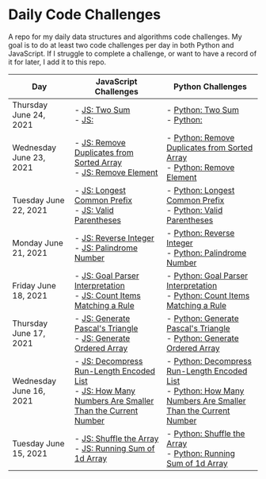 # Daily Code Challenges
A repo for my daily data structures and algorithms code challenges. My goal is to do at least two code challenges per day in both Python and JavaScript. If I struggle to complete a challenge, or want to have a record of it for later, I add it to this repo.


| Day      | JavaScript Challenges |Python Challenges      | 
| ----------- | ----------- |----------- |
| Thursday June 24, 2021    | - [JS: Two Sum](./javascript/arrays/twoSum/README.md)<br/>- [JS: ](./javascript/arrays/removeElement/README.md)        |- [Python: Two Sum](./python/code_challenges/arrays/two_sum/README.md)<br/>- [Python:](./python/code_challenges/arrays/remove_element/README.md)        |
| Wednesday June 23, 2021    | - [JS: Remove Duplicates from Sorted Array](./javascript/arrays/removeDuplicates/README.md)<br/>- [JS: Remove Element](./javascript/arrays/removeElement/README.md)        |- [Python: Remove Duplicates from Sorted Array](./python/code_challenges/arrays/remove_duplicates/README.md)<br/>- [Python: Remove Element](./python/code_challenges/arrays/remove_element/README.md)        |
| Tuesday June 22, 2021    | - [JS: Longest Common Prefix](./javascript/strings/longestCommonPrefix/README.md)<br/>- [JS: Valid Parentheses](./javascript/strings/validParentheses/README.md)        |- [Python: Longest Common Prefix](./python/code_challenges/strings/longest_common_prefix/README.md)<br/>- [Python: Valid Parentheses](./python/code_challenges/strings/valid_parentheses/README.md)        |
| Monday June 21, 2021    | - [JS: Reverse Integer](./javascript/numbers&math/reverseInteger/README.md)<br/>- [JS: Palindrome Number](./javascript/numbers&math/palindromeNumber/README.md)        |- [Python: Reverse Integer](./python/code_challenges/misc/reverse_integer/README.md)<br/>- [Python: Palindrome Number](./python/code_challenges/numbers/palindrome_number/README.md)        |
| Friday June 18, 2021    | - [JS: Goal Parser Interpretation](./javascript/arrays/decompressArray/README.md)<br/>- [JS: Count Items Matching a Rule](./javascript/arrays/ruleCounter/README.md)        |- [Python: Goal Parser Interpretation](./python/code_challenges/strings/goal_parser/README.md)<br/>- [Python: Count Items Matching a Rule](./python/code_challenges/arrays/rule_counter/README.md)        |
| Thursday June 17, 2021    | - [JS: Generate Pascal's Triangle](./javascript/arrays/decompressArray/README.md)<br/>- [JS: Generate Ordered Array](./javascript/arrays/orderedArray/README.md)        |- [Python: Generate Pascal's Triangle](./python/code_challenges/misc/pascals_triangle/README.md)<br/>- [Python: Generate Ordered Array](./python/code_challenges/arrays/ordered_array/README.md)        |
| Wednesday June 16, 2021    | - [JS: Decompress Run-Length Encoded List](./javascript/arrays/decompressArray/README.md)<br/>- [JS: How Many Numbers Are Smaller Than the Current Number](./javascript/arrays/smallerNumbers/README.md)        |- [Python: Decompress Run-Length Encoded List](./python/code_challenges/arrays/decompress_array/README.md)<br/>- [Python: How Many Numbers Are Smaller Than the Current Number](./python/code_challenges/arrays/smaller_numbers/README.md)        |
| Tuesday June 15, 2021       | - [JS: Shuffle the Array](./javascript/arrays/arrayShuffle/README.md)<br/>- [JS: Running Sum of 1d Array](./javascript/arrays/runningTotal/README.md)             |- [Python: Shuffle the Array](./python/code_challenges/arrays/array_shuffle/README.md)<br/>- [Python: Running Sum of 1d Array](./python/code_challenges/arrays/running_total/README.md)           |
